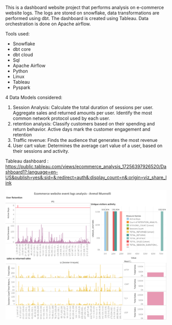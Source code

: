 This is a dashboard website project that performs analysis on e-commerce website logs. The logs are stored on snowflake, data transformations are performed using dbt. The dashboard is created using Tableau. Data orchestration is done on Apache airflow.

Tools used:

* Snowflake
* dbt core
* dbt cloud
* Sql
* Apache Airflow
* Python
* Linux
* Tableau
* Pyspark


4 Data Models considered:

1. Session Analysis:
Calculate the total duration of sessions per user.
Aggregate sales and returned amounts per user.
Identify the most common network protocol used by each user.
2. retention analysis:
Classify customers based on their spending and return behavior.
Active days mark the customer engagement and retention 
3. Traffic revenue:
Finds the audience that generates the most revenue
4. User cart value:
Determines the average cart value of a user, based on their sessions and activity.


Tableau dashboard : https://public.tableau.com/views/ecommerce_analysis_17256397926520/Dashboard1?:language=en-US&publish=yes&:sid=&:redirect=auth&:display_count=n&:origin=viz_share_link


![dashboard](<data/Dashboard 1 (2).png>)
